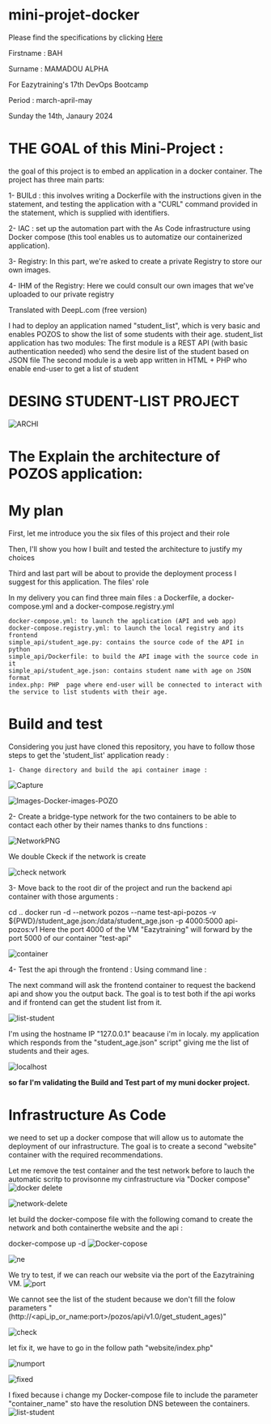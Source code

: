 # mini-projet-docker

Please find the specifications by clicking [Here](https://github.com/diranetafen/student-list)

Firstname : BAH

Surname : MAMADOU ALPHA

For Eazytraining's 17th DevOps Bootcamp

Period : march-april-may

Sunday the 14th, Janaury 2024


# THE GOAL of this Mini-Project :

the goal of this project is to embed an application in a docker container.
The project has three main parts:

1- BUILd : this involves writing a Dockerfile with the instructions given in the statement, and testing the application with a "CURL" command provided in the statement, which is supplied with identifiers. 

2- IAC : set up the automation part with the As Code infrastructure using Docker compose (this tool enables us to automatize our containerized application).

3-  Registry: In this part, we're asked to create a private Registry to store our own images.

4-  IHM of the Registry: Here we could consult our own images that we've uploaded to our private registry

Translated with DeepL.com (free version)

I had to deploy an application named "student_list", which is very basic and enables POZOS to show the list of some students with their age.
student_list application has two modules:
    The first module is a REST API (with basic authentication needed) who send the desire list of the student based on JSON file
    The second module is a web app written in HTML + PHP who enable end-user to get a list of student
    


# DESING STUDENT-LIST PROJECT

![ARCHI](https://github.com/bahalphaone/mini-projet-docker/assets/36479531/3e4c6bd9-1927-4251-8ce5-62383871d166)


 # The Explain the architecture of POZOS application:



# My plan

First, let me introduce you the six files of this project and their role

Then, I'll show you how I built and tested the architecture to justify my choices

Third and last part will be about to provide the deployment process I suggest for this application.
The files' role

In my delivery you can find three main files : a Dockerfile, a docker-compose.yml and a docker-compose.registry.yml

    docker-compose.yml: to launch the application (API and web app)
    docker-compose.registry.yml: to launch the local registry and its frontend
    simple_api/student_age.py: contains the source code of the API in python
    simple_api/Dockerfile: to build the API image with the source code in it
    simple_api/student_age.json: contains student name with age on JSON format
    index.php: PHP  page where end-user will be connected to interact with the service to list students with their age.
# Build and test
Considering you just have cloned this repository, you have to follow those steps to get the 'student_list' application ready :

    1- Change directory and build the api container image :

 ![Capture](https://github.com/bahalphaone/mini-projet-docker/assets/36479531/c30a41a4-dc0c-4365-b16d-dd02c3459a97)

 ![Images-Docker-images-POZO](https://github.com/bahalphaone/mini-projet-docker/assets/36479531/af69cdbd-fbfc-4716-b72b-c81869c91826)

2- Create a bridge-type network for the two containers to be able to contact each other by their names thanks to dns functions :

![NetworkPNG](https://github.com/bahalphaone/mini-projet-docker/assets/36479531/e7744f53-4304-4166-8748-1f0d8912df06)

 We double Ckeck if the network is create

  ![check network](https://github.com/bahalphaone/mini-projet-docker/assets/36479531/966fcbe9-1f41-4fee-a301-4b9877518217)

  3- Move back to the root dir of the project and run the backend api container with those arguments :

  cd .. 
  docker run -d --network pozos --name test-api-pozos -v ${PWD}/student_age.json:/data/student_age.json -p 4000:5000 api-pozos:v1
  Here the port 4000 of the VM "Eazytraining" will forward by the port 5000 of our container "test-api"

  ![container](https://github.com/bahalphaone/mini-projet-docker/assets/36479531/6a299665-356f-4912-a0e1-e771b0b0527c)


  4- 
    Test the api through the frontend :
 Using command line :

The next command will ask the frontend container to request the backend api and show you the output back. The goal is to test both if the api works and if frontend can get the student list from it.

![list-student](https://github.com/bahalphaone/mini-projet-docker/assets/36479531/5557d5b3-5e0a-4438-9b47-5050b56932ef)

I'm using the hostname IP "127.0.0.1" beacause i'm in localy.
my application which responds from the "student_age.json" script" giving me the list of students and their ages.

![localhost](https://github.com/bahalphaone/mini-projet-docker/assets/36479531/463bff07-a2a4-4a0a-a5b3-ecb834217615)

**so far I'm validating the Build and Test part of my muni docker project.**

# Infrastructure As Code 
we need to set up a docker compose that will allow us to automate the deployment of our infrastructure.
The goal is to create a second "website" container with the required recommendations.

Let me remove the test container and the test network before to lauch the automatic scritp to provisonne my cinfrastructure via "Docker compose"
![docker delete](https://github.com/bahalphaone/mini-projet-docker/assets/36479531/7fefeac3-32db-4f2f-9ee3-0a51747c9181)

![network-delete](https://github.com/bahalphaone/mini-projet-docker/assets/36479531/3c2141b4-d3a3-4d8d-b727-072ca8ec9b6f)

let build the docker-compose file with the following comand to create the network and both containerthe website and the api :

docker-compose up -d 
![Docker-copose](https://github.com/bahalphaone/mini-projet-docker/assets/36479531/9051e1a7-1729-44e4-b1e8-ac8f0598f6a2)

![ne](https://github.com/bahalphaone/mini-projet-docker/assets/36479531/c4163494-e7d2-4865-a7f2-e693a3147a70)

We try to test, if we can reach our website via the port of the Eazytraining VM.
![port](https://github.com/bahalphaone/mini-projet-docker/assets/36479531/fa183485-3786-47a2-9e9b-82b8c14cd65b)

We cannot see the list of the student because we don't fill the folow parameters "(http://<api_ip_or_name:port>/pozos/api/v1.0/get_student_ages)"

![check](https://github.com/bahalphaone/mini-projet-docker/assets/36479531/5a007514-f274-4f79-b586-6fe7bfe5f7ca)

let fix it, we have to go in the follow path "website/index.php"

![numport](https://github.com/bahalphaone/mini-projet-docker/assets/36479531/e079bbd9-814b-4c1c-a368-2be0c2ea0aa6)

![fixed](https://github.com/bahalphaone/mini-projet-docker/assets/36479531/343a7f86-be90-42f4-91ab-4e214b2d4622)

I fixed because i change my Docker-compose file to include the parameter "container_name" sto have the resolution DNS beteween the containers.
![list-student](https://github.com/bahalphaone/mini-projet-docker/assets/36479531/679132d0-00b6-4be0-9f30-9e616491880c)


